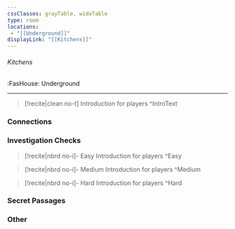 ```yaml
---
cssClasses: grayTable, wideTable
type: room
locations:
 - "[[Underground]]"
displayLink: "[[Kitchens]]"
---
```

###### Kitchens
<span class="sub2">:FasHouse: Underground</span>

---

> [!recite|clean no-t]
>	Introduction for players
>^IntroText
	
### Connections

### Investigation Checks

> [!recite|nbrd no-i]- Easy
>	Introduction for players
>^Easy

> [!recite|nbrd no-i]- Medium
>	Introduction for players
>^Medium

> [!recite|nbrd no-i]- Hard
>	Introduction for players
>^Hard

### Secret Passages

### Other


